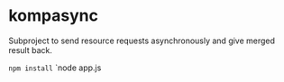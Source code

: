 # kompasync
Subproject to send resource requests asynchronously and give merged result back.

`npm install`
`node app.js
